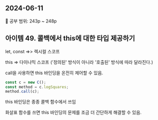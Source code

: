 ## 2024-06-11

📖 공부 범위: 243p ~ 248p

## 아이템 49. 콜백에서 this에 대한 타입 제공하기

let, const =>> 렉시컬 스코프

this => 다이나믹 스코프 ('정의된' 방식이 아니라 '호출된' 방식에 따라 달라진다.)

call을 사용하면 this 바인딩을 온전히 제어할 수 있음.

```typescript
const c = new C();
const method = c.logSquares;
method.call(c);
```

this 바인딩은 종종 콜백 함수에서 쓰임

화살표 함수를 쓰면 this 바인딩의 문제를 조금 더 간단하게 해결할 수 있음.
